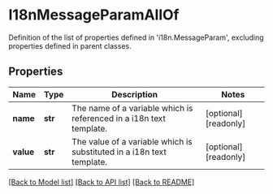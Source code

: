 # I18nMessageParamAllOf

Definition of the list of properties defined in 'i18n.MessageParam', excluding properties defined in parent classes.
## Properties
Name | Type | Description | Notes
------------ | ------------- | ------------- | -------------
**name** | **str** | The name of a variable which is referenced in a i18n text template. | [optional] [readonly] 
**value** | **str** | The value of a variable which is substituted in a i18n text template. | [optional] [readonly] 

[[Back to Model list]](../README.md#documentation-for-models) [[Back to API list]](../README.md#documentation-for-api-endpoints) [[Back to README]](../README.md)


